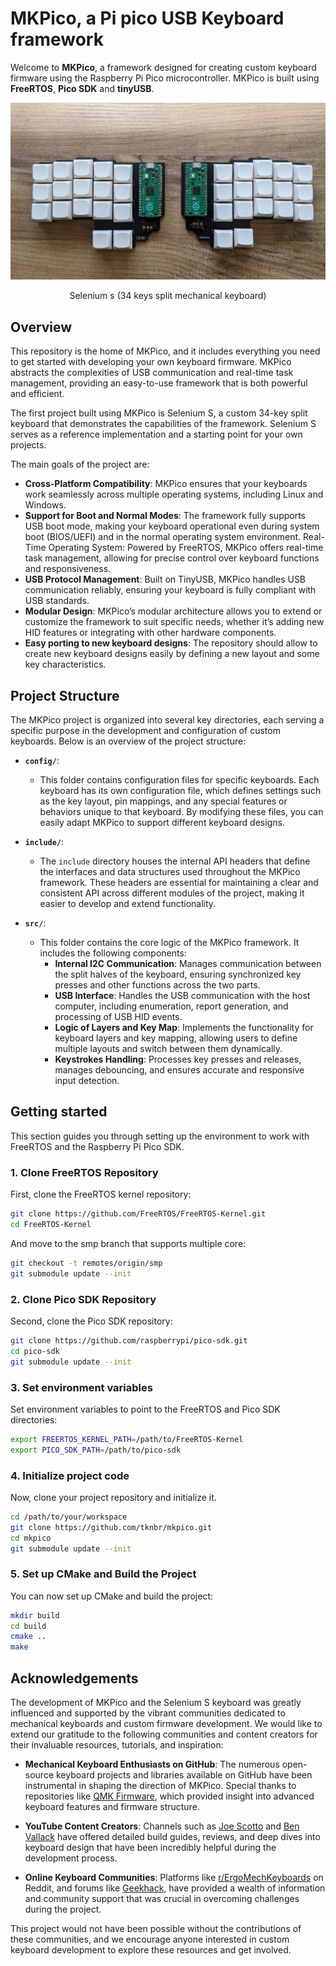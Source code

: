 # MKPico, a Pi pico USB Keyboard framework

Welcome to **MKPico**, a framework designed for creating custom keyboard firmware using the Raspberry Pi Pico microcontroller. MKPico is built using **FreeRTOS**, **Pico SDK** and **tinyUSB**.

![Project Image](img/selenium_s.jpg)
<center>Selenium s (34 keys split mechanical keyboard)</center>

## Overview

This repository is the home of MKPico, and it includes everything you need to get started with developing your own keyboard firmware. MKPico abstracts the complexities of USB communication and real-time task management, providing an easy-to-use framework that is both powerful and efficient.

The first project built using MKPico is Selenium S, a custom 34-key split keyboard that demonstrates the capabilities of the framework. Selenium S serves as a reference implementation and a starting point for your own projects.

The main goals of the project are:

- **Cross-Platform Compatibility**: MKPico ensures that your keyboards work seamlessly across multiple operating systems, including Linux and Windows.
- **Support for Boot and Normal Modes**: The framework fully supports USB boot mode, making your keyboard operational even during system boot (BIOS/UEFI) and in the normal operating system environment.
Real-Time Operating System: Powered by FreeRTOS, MKPico offers real-time task management, allowing for precise control over keyboard functions and responsiveness.
- **USB Protocol Management**: Built on TinyUSB, MKPico handles USB communication reliably, ensuring your keyboard is fully compliant with USB standards.
- **Modular Design**: MKPico’s modular architecture allows you to extend or customize the framework to suit specific needs, whether it’s adding new HID features or integrating with other hardware components.
- **Easy porting to new keyboard designs**: The repository should allow to create new keyboard designs easily by defining a new layout and some key characteristics.


## Project Structure

The MKPico project is organized into several key directories, each serving a specific purpose in the development and configuration of custom keyboards. Below is an overview of the project structure:

- **`config/`**:
  - This folder contains configuration files for specific keyboards. Each keyboard has its own configuration file, which defines settings such as the key layout, pin mappings, and any special features or behaviors unique to that keyboard. By modifying these files, you can easily adapt MKPico to support different keyboard designs.

- **`include/`**:
  - The `include` directory houses the internal API headers that define the interfaces and data structures used throughout the MKPico framework. These headers are essential for maintaining a clear and consistent API across different modules of the project, making it easier to develop and extend functionality.

- **`src/`**:
  - This folder contains the core logic of the MKPico framework. It includes the following components:
    - **Internal I2C Communication**: Manages communication between the split halves of the keyboard, ensuring synchronized key presses and other functions across the two parts.
    - **USB Interface**: Handles the USB communication with the host computer, including enumeration, report generation, and processing of USB HID events.
    - **Logic of Layers and Key Map**: Implements the functionality for keyboard layers and key mapping, allowing users to define multiple layouts and switch between them dynamically.
    - **Keystrokes Handling**: Processes key presses and releases, manages debouncing, and ensures accurate and responsive input detection.

  
## Getting started

This section guides you through setting up the environment to work with FreeRTOS and the Raspberry Pi Pico SDK.

### 1. Clone FreeRTOS Repository

First, clone the FreeRTOS kernel repository:

```bash
git clone https://github.com/FreeRTOS/FreeRTOS-Kernel.git
cd FreeRTOS-Kernel
```

And move to the smp branch that supports multiple core:

```bash
git checkout -t remotes/origin/smp
git submodule update --init
```

### 2. Clone Pico SDK Repository

Second, clone the Pico SDK repository:

```bash
git clone https://github.com/raspberrypi/pico-sdk.git
cd pico-sdk
git submodule update --init
```

### 3. Set environment variables 

Set environment variables to point to the FreeRTOS and Pico SDK directories:

```bash
export FREERTOS_KERNEL_PATH=/path/to/FreeRTOS-Kernel
export PICO_SDK_PATH=/path/to/pico-sdk
```

### 4. Initialize project code

Now, clone your project repository and initialize it.

```bash
cd /path/to/your/workspace
git clone https://github.com/tknbr/mkpico.git
cd mkpico
git submodule update --init
```

### 5. Set up CMake and Build the Project

You can now set up CMake and build the project:

```bash
mkdir build
cd build
cmake ..
make
```

## Acknowledgements

The development of MKPico and the Selenium S keyboard was greatly influenced and supported by the vibrant communities dedicated to mechanical keyboards and custom firmware development. We would like to extend our gratitude to the following communities and content creators for their invaluable resources, tutorials, and inspiration:

- **Mechanical Keyboard Enthusiasts on GitHub**: The numerous open-source keyboard projects and libraries available on GitHub have been instrumental in shaping the direction of MKPico. Special thanks to repositories like [QMK Firmware](https://github.com/qmk/qmk_firmware), which provided insight into advanced keyboard features and firmware structure.
  
- **YouTube Content Creators**: Channels such as [Joe Scotto](https://www.youtube.com/@joe_scotto) and [Ben Vallack](https://www.youtube.com/c/BenVallack) have offered detailed build guides, reviews, and deep dives into keyboard design that have been incredibly helpful during the development process.

- **Online Keyboard Communities**: Platforms like [r/ErgoMechKeyboards](https://www.reddit.com/r/ErgoMechKeyboards/) on Reddit, and forums like [Geekhack](https://geekhack.org/), have provided a wealth of information and community support that was crucial in overcoming challenges during the project.

This project would not have been possible without the contributions of these communities, and we encourage anyone interested in custom keyboard development to explore these resources and get involved.



